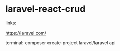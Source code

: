 # laravel-react-crud


links:

https://laravel.com/


terminal:
composer create-project laravel/laravel api
